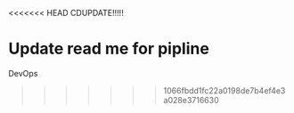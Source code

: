 <<<<<<< HEAD
CDUPDATE!!!!!

Update read me for pipline
=======
DevOps
>>>>>>> 1066fbdd1fc22a0198de7b4ef4e3a028e3716630
